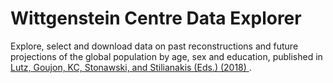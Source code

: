 Wittgenstein Centre Data Explorer
=================================
Explore, select and download data on past reconstructions and future projections of the global population by age, sex and education, published in <a href="https://ec.europa.eu/jrc/en/publication/demographic-and-human-capital-scenarios-21st-century-2018-assessment-201-countries">Lutz, Goujon, KC, Stonawski, and Stilianakis (Eds.) (2018) <i class="fa fa-external-link"></i></a>.
